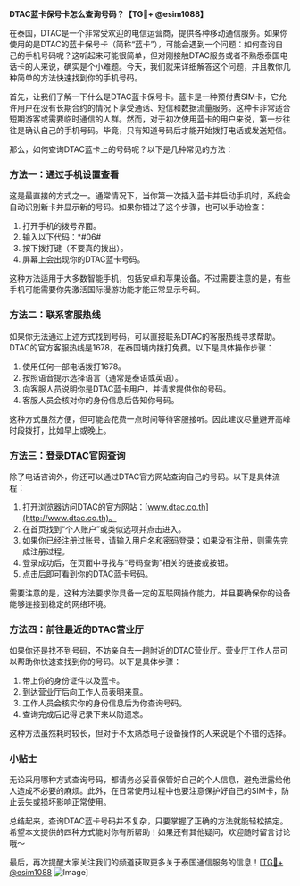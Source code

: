 **DTAC蓝卡保号卡怎么查询号码？【TG💪+ @esim1088】**

在泰国，DTAC是一个非常受欢迎的电信运营商，提供各种移动通信服务。如果你使用的是DTAC的蓝卡保号卡（简称“蓝卡”），可能会遇到一个问题：如何查询自己的手机号码呢？这听起来可能很简单，但对刚接触DTAC服务或者不熟悉泰国电话卡的人来说，确实是个小难题。今天，我们就来详细解答这个问题，并且教你几种简单的方法快速找到你的手机号码。

首先，让我们了解一下什么是DTAC蓝卡保号卡。蓝卡是一种预付费SIM卡，它允许用户在没有长期合约的情况下享受通话、短信和数据流量服务。这种卡非常适合短期游客或需要临时通信的人群。然而，对于初次使用蓝卡的用户来说，第一步往往是确认自己的手机号码。毕竟，只有知道号码后才能开始拨打电话或发送短信。

那么，如何查询DTAC蓝卡上的号码呢？以下是几种常见的方法：

### 方法一：通过手机设置查看

这是最直接的方式之一。通常情况下，当你第一次插入蓝卡并启动手机时，系统会自动识别新卡并显示新的号码。如果你错过了这个步骤，也可以手动检查：

1. 打开手机的拨号界面。
2. 输入以下代码：*#06#
3. 按下拨打键（不要真的拨出）。
4. 屏幕上会出现你的DTAC蓝卡号码。

这种方法适用于大多数智能手机，包括安卓和苹果设备。不过需要注意的是，有些手机可能需要你先激活国际漫游功能才能正常显示号码。

### 方法二：联系客服热线

如果你无法通过上述方式找到号码，可以直接联系DTAC的客服热线寻求帮助。DTAC的官方客服热线是1678，在泰国境内拨打免费。以下是具体操作步骤：

1. 使用任何一部电话拨打1678。
2. 按照语音提示选择语言（通常是泰语或英语）。
3. 向客服人员说明你是DTAC蓝卡用户，并请求提供你的号码。
4. 客服人员会核对你的身份信息后告知你号码。

这种方式虽然方便，但可能会花费一点时间等待客服接听。因此建议尽量避开高峰时段拨打，比如早上或晚上。

### 方法三：登录DTAC官网查询

除了电话咨询外，你还可以通过DTAC官方网站查询自己的号码。以下是具体流程：

1. 打开浏览器访问DTAC的官方网站：[www.dtac.co.th](http://www.dtac.co.th)。
2. 在首页找到“个人账户”或类似选项并点击进入。
3. 如果你已经注册过账号，请输入用户名和密码登录；如果没有注册，则需先完成注册过程。
4. 登录成功后，在页面中寻找与“号码查询”相关的链接或按钮。
5. 点击后即可看到你的DTAC蓝卡号码。

需要注意的是，这种方法要求你具备一定的互联网操作能力，并且要确保你的设备能够连接到稳定的网络环境。

### 方法四：前往最近的DTAC营业厅

如果你还是找不到号码，不妨亲自去一趟附近的DTAC营业厅。营业厅工作人员可以帮助你快速查找到你的号码。以下是具体步骤：

1. 带上你的身份证件以及蓝卡。
2. 到达营业厅后向工作人员表明来意。
3. 工作人员会核实你的身份信息后为你查询号码。
4. 查询完成后记得记录下来以防遗忘。

这种方法虽然耗时较长，但对于不太熟悉电子设备操作的人来说是个不错的选择。

### 小贴士

无论采用哪种方式查询号码，都请务必妥善保管好自己的个人信息，避免泄露给他人造成不必要的麻烦。此外，在日常使用过程中也要注意保护好自己的SIM卡，防止丢失或损坏影响正常使用。

总结起来，查询DTAC蓝卡号码并不复杂，只要掌握了正确的方法就能轻松搞定。希望本文提供的四种方式能对你有所帮助！如果还有其他疑问，欢迎随时留言讨论哦～

最后，再次提醒大家关注我们的频道获取更多关于泰国通信服务的信息！[[TG💪+ @esim1088](https://t.me/s/esim1088) ![Image](https://i.postimg.cc/4NQfJmqS/Snipaste-2025-05-13-00-14-12.png)]